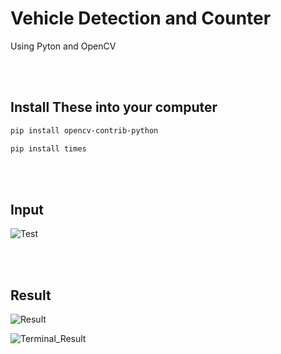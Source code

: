# Vehicle Detection and Counter

Using Pyton and OpenCV

<br><br>

## Install These into your computer

```sh
pip install opencv-contrib-python
```
```sh
pip install times
```
<br><br>

## Input

![Test](https://github.com/user-attachments/assets/6c7467d5-0a82-4a2b-8b28-b111c03035bc)

<br><br>

## Result

![Result](https://github.com/user-attachments/assets/a76f2d54-256f-43d8-b4f1-7c90d6f372b0)

![Terminal_Result](https://github.com/user-attachments/assets/2c204391-f8b5-43f5-b642-ae7e834cb532)

<br><br>